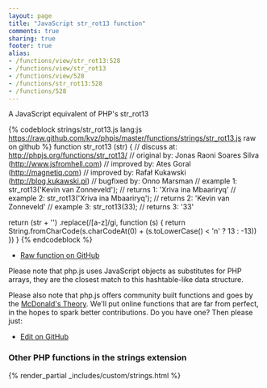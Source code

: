 ```yaml
---
layout: page
title: "JavaScript str_rot13 function"
comments: true
sharing: true
footer: true
alias:
- /functions/view/str_rot13:528
- /functions/view/str_rot13
- /functions/view/528
- /functions/str_rot13:528
- /functions/528
---
```

<!-- Generated by Rakefile:build -->
A JavaScript equivalent of PHP's str_rot13

{% codeblock strings/str_rot13.js lang:js https://raw.github.com/kvz/phpjs/master/functions/strings/str_rot13.js raw on github %}
function str_rot13 (str) {
  //  discuss at: http://phpjs.org/functions/str_rot13/
  // original by: Jonas Raoni Soares Silva (http://www.jsfromhell.com)
  // improved by: Ates Goral (http://magnetiq.com)
  // improved by: Rafał Kukawski (http://blog.kukawski.pl)
  // bugfixed by: Onno Marsman
  //   example 1: str_rot13('Kevin van Zonneveld');
  //   returns 1: 'Xriva ina Mbaariryq'
  //   example 2: str_rot13('Xriva ina Mbaariryq');
  //   returns 2: 'Kevin van Zonneveld'
  //   example 3: str_rot13(33);
  //   returns 3: '33'

  return (str + '')
    .replace(/[a-z]/gi, function (s) {
      return String.fromCharCode(s.charCodeAt(0) + (s.toLowerCase() < 'n' ? 13 : -13))
    })
}
{% endcodeblock %}

 - [Raw function on GitHub](https://github.com/kvz/phpjs/blob/master/functions/strings/str_rot13.js)

Please note that php.js uses JavaScript objects as substitutes for PHP arrays, they are 
the closest match to this hashtable-like data structure. 

Please also note that php.js offers community built functions and goes by the 
[McDonald's Theory](https://medium.com/what-i-learned-building/9216e1c9da7d). We'll put online 
functions that are far from perfect, in the hopes to spark better contributions. 
Do you have one? Then please just: 

 - [Edit on GitHub](https://github.com/kvz/phpjs/edit/master/functions/strings/str_rot13.js)


### Other PHP functions in the strings extension
{% render_partial _includes/custom/strings.html %}

